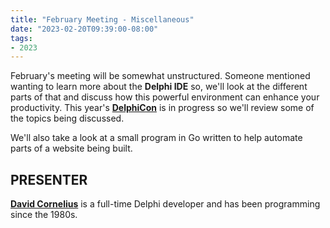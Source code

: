 ```yaml
---
title: "February Meeting - Miscellaneous"
date: "2023-02-20T09:39:00-08:00"
tags:
- 2023
---
```


February's meeting will be somewhat unstructured. Someone mentioned wanting to learn more about the **Delphi IDE** so, we'll look at the different parts of that and discuss how this powerful environment can enhance your productivity. This year's [**DelphiCon**](https://lp.embarcadero.com/DelphiCon2023) is in progress so we'll review some of the topics being discussed. 

We'll also take a look at a small program in Go written to help automate parts of a website being built.

## PRESENTER ##

[**David Cornelius**](https://corneliusconcepts.tech/aboutme) is a full-time Delphi developer and has been programming since the 1980s.
